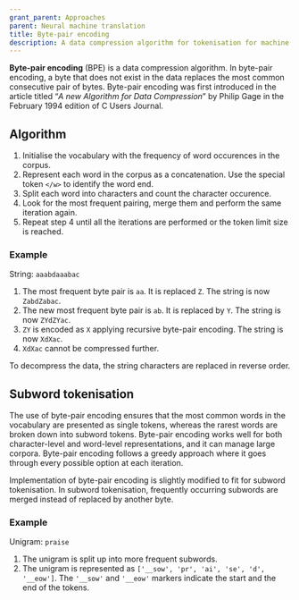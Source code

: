 ```yaml
---
grant_parent: Approaches
parent: Neural machine translation
title: Byte-pair encoding
description: A data compression algorithm for tokenisation for machine translation
---
```


**Byte-pair encoding** (BPE) is a data compression algorithm. In byte-pair encoding, a byte that does not exist in the data replaces the most common consecutive pair of bytes.
Byte-pair encoding was first introduced in the article titled “_A new Algorithm for Data Compression_” by Philip Gage in the February 1994 edition of C Users Journal.

## Algorithm

1. Initialise the vocabulary with the frequency of word occurences in the corpus.
2. Represent each word in the corpus as a concatenation. Use the special token `</w>` to identify the word end.
3. Split each word into characters and count the character occurence.
4. Look for the most frequent pairing, merge them and perform the same iteration again.
5. Repeat step 4 until all the iterations are performed or the token limit size is reached.

### Example

String: `aaabdaaabac`

1. The most frequent byte pair is `aa`. It is replaced `Z`. The string is now `ZabdZabac`.
2. The new most frequent byte pair is `ab`. It is replaced by `Y`. The string is now `ZYdZYac`. 
3. `ZY` is encoded as `X` applying recursive byte-pair encoding. The string is now `XdXac`. 
4. `XdXac` cannot be compressed further.

To decompress the data, the string characters are replaced in reverse order. 


## Subword tokenisation

The use of byte-pair encoding ensures that the most common words in the vocabulary are presented as single tokens, whereas the rarest words are broken down into subword tokens.
Byte-pair encoding works well for both character-level and word-level representations, and it can manage large corpora.
Byte-pair encoding follows a greedy approach where it goes through every possible option at each iteration.

Implementation of byte-pair encoding is slightly modified to fit for subword tokenisation.
In subword tokenisation, frequently occurring subwords are merged instead of replaced by another byte.

### Example

Unigram: `praise` 

1. The unigram is split up into more frequent subwords. 
2. The unigram is represented as `['__sow', 'pr', 'ai', 'se', 'd', '__eow']`.
The `'__sow'` and `'__eow'` markers indicate the start and the end of the tokens.
